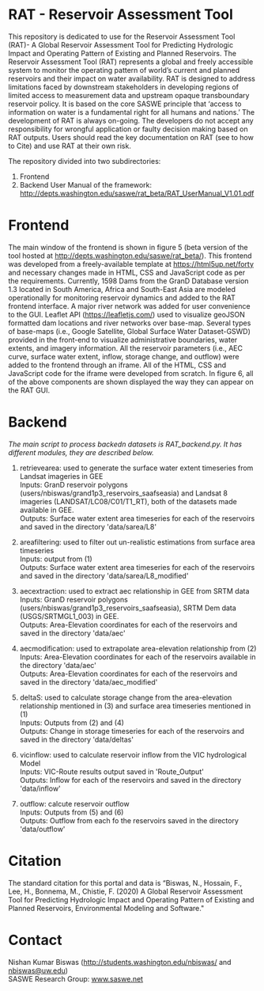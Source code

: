 # RAT - Reservoir Assessment Tool
This repository is dedicated to use for the Reservoir Assessment Tool (RAT)- A Global Reservoir Assessment Tool for Predicting Hydrologic Impact and Operating Pattern of Existing and Planned Reservoirs. The Reservoir Assessment Tool (RAT) represents a global and freely accessible system to monitor the operating pattern of world’s current and planned reservoirs and their impact on water availability. RAT is designed to address limitations faced by downstream stakeholders in developing regions of limited access to measurement data and upstream opaque transboundary reservoir policy. It is based on the core SASWE principle that ‘access to information on water is a fundamental right for all humans and nations.’ The development of RAT is always on-going. The developers do not accept any responsibility for wrongful application or faulty decision making based on RAT outputs. Users should read the key documentation on RAT (see to how to Cite) and use RAT at their own risk.

The repository divided into two subdirectories:
1) Frontend
2) Backend
User Manual of the framework: http://depts.washington.edu/saswe/rat_beta/RAT_UserManual_V1.01.pdf
# Frontend
The main window of the frontend is shown in figure 5 (beta version of the tool hosted at http://depts.washington.edu/saswe/rat_beta/). This frontend was developed from a freely-available template at https://html5up.net/forty and necessary changes made in HTML, CSS and JavaScript code as per the requirements. Currently, 1598 Dams from the GranD Database version 1.3 located in South America, Africa and South-East Asia are modeled operationally for monitoring reservoir dynamics and added to the RAT frontend interface. A major river network was added for user convenience to the GUI. Leaflet API (https://leafletjs.com/) used to visualize geoJSON formatted dam locations and river networks over base-map. Several types of base-maps (i.e., Google Satellite, Global Surface Water Dataset-GSWD) provided in the front-end to visualize administrative boundaries, water extents, and imagery information.  All the reservoir parameters (i.e., AEC curve, surface water extent, inflow, storage change, and outflow) were added to the frontend through an iframe. All of the HTML, CSS and JavaScript code for the iframe were developed from scratch. In figure 6, all of the above components are shown displayed the way they can appear on the RAT GUI.

# Backend
*The main script to process backedn datasets is RAT_backend.py. It has different modules, they are described below.*

1) retrievearea: used to generate the surface water extent timeseries from Landsat imageries in GEE  
Inputs: GranD reservoir polygons (users/nbiswas/grand1p3_reservoirs_saafseasia) and Landsat 8 imageries (LANDSAT/LC08/C01/T1_RT), both of the datasets made available in GEE.  
Outputs: Surface water extent area timeseries for each of the reservoirs and saved in the directory 'data/sarea/L8'  

2) areafiltering: used to filter out un-realistic estimations from surface area timeseries  
Inputs: output from (1)  
Outputs: Surface water extent area timeseries for each of the reservoirs and saved in the directory 'data/sarea/L8_modified'  

3) aecextraction: used to extract aec relationship in GEE from SRTM data  
Inputs: GranD reservoir polygons (users/nbiswas/grand1p3_reservoirs_saafseasia), SRTM Dem data (USGS/SRTMGL1_003) in GEE.  
Outputs: Area-Elevation coordinates for each of the reservoirs and saved in the directory 'data/aec'  

4) aecmodification: used to extrapolate area-elevation relationship from (2)  
Inputs: Area-Elevation coordinates for each of the reservoirs available in the directory 'data/aec'  
Outputs: Area-Elevation coordinates for each of the reservoirs and saved in the directory 'data/aec_modified'  

5) deltaS: used to calculate storage change from the area-elevation relationship mentioned in (3) and surface area timeseries mentioned in (1)  
Inputs: Outputs from (2) and (4)  
Outputs: Change in storage timeseries for each of the reservoirs and saved in the directory 'data/deltas'  

6) vicinflow: used to calculate reservoir inflow from the VIC hydrological Model  
Inputs: VIC-Route results output saved in 'Route_Output'  
Outputs: Inflow for each of the reservoirs and saved in the directory 'data/inflow'  

7) outflow: calcute reservoir outflow  
Inputs: Outputs from (5) and (6)  
Outputs: Outflow from each fo the reservoirs saved in the directory 'data/outflow'  

# Citation
The standard citation for this portal and data is “Biswas, N., Hossain, F., Lee, H., Bonnema, M., Chistie, F. (2020) A Global Reservoir Assessment Tool for Predicting Hydrologic Impact and Operating Pattern of Existing and Planned Reservoirs, Environmental Modeling and Software."
# Contact
Nishan Kumar Biswas (http://students.washington.edu/nbiswas/ and nbiswas@uw.edu)  
SASWE Research Group: www.saswe.net
